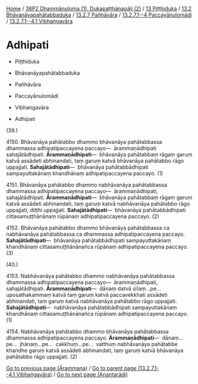 
[Home](/) / [38P2 Dhammānuloma (1), Dukapaṭṭhānapāḷi (2)](../../../../...md) / [13 Piṭṭhiduka](../../../...md) / [13.2 Bhāvanāyapahātabbaduka](../../...md) / [13.2.7 Pañhāvāra](../...md) / [13.2.7.1--4 Paccayānulomādi](...md) / [13.2.7.1--4.1 Vibhaṅgavāra](../38P2/13/13.2/13.2.7/13.2.7.1--4/13.2.7.1--4.1.md)

# Adhipati

* Piṭṭhiduka

* Bhāvanāyapahātabbaduka

* Pañhāvāra

* Paccayānulomādi

* Vibhaṅgavāra

* Adhipati

(39.)

4150\. Bhāvanāya pahātabbo dhammo bhāvanāya pahātabbassa dhammassa adhipatipaccayena paccayo—  ārammaṇādhipati sahajātādhipati. **Ārammaṇādhipati**—  bhāvanāya pahātabbaṃ rāgaṃ garuṃ katvā assādeti abhinandati, taṃ garuṃ katvā bhāvanāya pahātabbo rāgo uppajjati. **Sahajātādhipati**—  bhāvanāya pahātabbādhipati sampayuttakānaṃ khandhānaṃ adhipatipaccayena paccayo. (1)

4151\. Bhāvanāya pahātabbo dhammo nabhāvanāya pahātabbassa dhammassa adhipatipaccayena paccayo—  ārammaṇādhipati, sahajātādhipati. **Ārammaṇādhipati**—  bhāvanāya pahātabbaṃ rāgaṃ garuṃ katvā assādeti abhinandati, taṃ garuṃ katvā nabhāvanāya pahātabbo rāgo uppajjati, diṭṭhi uppajjati. **Sahajātādhipati**—  bhāvanāya pahātabbādhipati cittasamuṭṭhānānaṃ rūpānaṃ adhipatipaccayena paccayo. (2)

4152\. Bhāvanāya pahātabbo dhammo bhāvanāya pahātabbassa ca nabhāvanāya pahātabbassa ca dhammassa adhipatipaccayena paccayo. **Sahajātādhipati**—  bhāvanāya pahātabbādhipati sampayuttakānaṃ khandhānaṃ cittasamuṭṭhānānañca rūpānaṃ adhipatipaccayena paccayo. (3)

(40.)

4153\. Nabhāvanāya pahātabbo dhammo nabhāvanāya pahātabbassa dhammassa adhipatipaccayena paccayo—  ārammaṇādhipati, sahajātādhipati. **Ārammaṇādhipati**—  dānaṃ datvā sīlaṃ…pe…  uposathakammaṃ katvā taṃ garuṃ katvā paccavekkhati assādeti abhinandati, taṃ garuṃ katvā nabhāvanāya pahātabbo rāgo uppajjati. **Sahajātādhipati**—  nabhāvanāya pahātabbādhipati sampayuttakānaṃ khandhānaṃ cittasamuṭṭhānānañca rūpānaṃ adhipatipaccayena paccayo. (1)

4154\. Nabhāvanāya pahātabbo dhammo bhāvanāya pahātabbassa dhammassa adhipatipaccayena paccayo. **Ārammaṇādhipati**—  dānaṃ…pe…  jhānaṃ…pe…  cakkhuṃ…pe…  vatthuṃ nabhāvanāya pahātabbe khandhe garuṃ katvā assādeti abhinandati, taṃ garuṃ katvā bhāvanāya pahātabbo rāgo uppajjati. (2)

[Go to previous page (Ārammaṇa)](Arammana.md) / [Go to parent page (13.2.7.1--4.1 Vibhaṅgavāra)](../38P2/13/13.2/13.2.7/13.2.7.1--4/13.2.7.1--4.1.md) / [Go to next page (Anantarādi)](Anantaradi.md)


